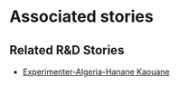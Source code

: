 # Associated stories

<!-- !!DO NOT REMOVE!! start autogenerated hyperlinks -->
## Related R&D Stories
- [Experimenter-Algeria-Hanane Kaouane](/stories/?doc=Experimenters_DZA)
<!-- !!DO NOT REMOVE!! end autogenerated hyperlinks -->